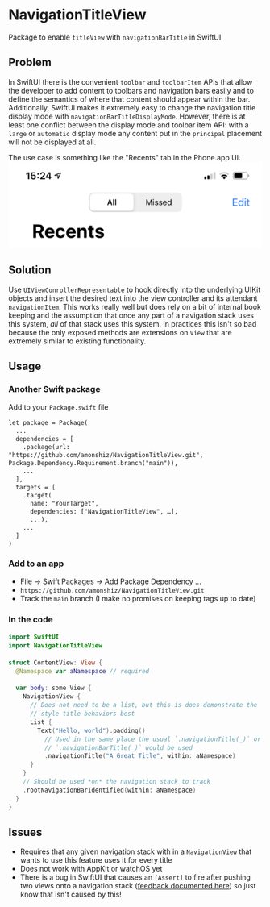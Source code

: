 # NavigationTitleView

Package to enable `titleView` with `navigationBarTitle` in SwiftUI

## Problem

In SwiftUI there is the convenient `toolbar` and `toolbarItem` APIs that allow
the developer to add content to toolbars and navigation bars easily and to 
define the semantics of where that content should appear within the bar.
Additionally, SwiftUI makes it extremely easy to change the navigation title
display mode with `navigationBarTitleDisplayMode`. However, there is at least
one conflict between the display mode and toolbar item API: with a `large` or
`automatic` display mode any content put in the `principal` placement will not
be displayed at all.

The use case is something like the "Recents" tab in the Phone.app UI.
![Phone.app UI for Recents tab](Images/IMG_A66A35C991EA-1.jpeg)

## Solution

Use `UIViewConrollerRepresentable` to hook directly into the underlying UIKit 
objects and insert the desired text into the view controller and its attendant
`navigationItem`. This works really well but does rely on a bit of internal
book keeping and the assumption that once any part of a navigation stack uses
this system, *all* of that stack uses this system. In practices this isn't so
bad because the only exposed methods are extensions on `View` that are
extremely similar to existing functionality.

## Usage

### Another Swift package
Add to your `Package.swift` file
```
let package = Package(
  ...
  dependencies = [
    .package(url: "https://github.com/amonshiz/NavigationTitleView.git", Package.Dependency.Requirement.branch("main")),
    ...
  ],
  targets = [
    .target(
      name: "YourTarget",
      dependencies: ["NavigationTitleView", …],
      ...),
    ...
  ]
)
```

### Add to an app
- File -> Swift Packages -> Add Package Dependency ...
- `https://github.com/amonshiz/NavigationTitleView.git`
- Track the `main` branch (I make no promises on keeping tags up to date)

### In the code
```swift
import SwiftUI
import NavigationTitleView

struct ContentView: View {
  @Namespace var aNamespace // required

  var body: some View {
    NavigationView {
      // Does not need to be a list, but this is does demonstrate the `.large`
      // style title behaviors best
      List {
        Text("Hello, world").padding()
          // Used in the same place the usual `.navigationTitle(_)` or
          // `.navigationBarTitle(_)` would be used
          .navigationTitle("A Great Title", within: aNamespace)
      }
    }
    // Should be used *on* the navigation stack to track
    .rootNavigationBarIdentified(within: aNamespace)
  }
}
```

## Issues
- Requires that any given navigation stack with in a `NavigationView` that wants to use this feature uses it for every title
- Does not work with AppKit or watchOS yet
- There is a bug in SwiftUI that causes an `[Assert]` to fire after pushing two views onto a navigation stack ([feedback documented here](https://github.com/amonshiz/feedback-examples/blob/main/README.md#displaymodebuttonissue)) so just know that isn't caused by this!
